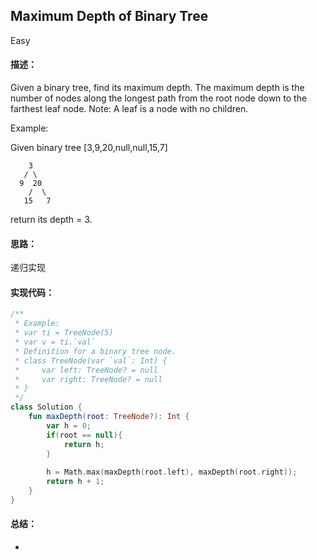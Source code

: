 ## Maximum Depth of Binary Tree
Easy

#### 描述： 
Given a binary tree, find its maximum depth.
The maximum depth is the number of nodes along the longest path from the root node down to the farthest leaf node.
Note: A leaf is a node with no children.

Example:

Given binary tree [3,9,20,null,null,15,7]

```
    3
   / \
  9  20
    /  \
   15   7
```

return its depth = 3.


#### 思路：

递归实现

#### 实现代码：
``` kotlin
/**
 * Example:
 * var ti = TreeNode(5)
 * var v = ti.`val`
 * Definition for a binary tree node.
 * class TreeNode(var `val`: Int) {
 *     var left: TreeNode? = null
 *     var right: TreeNode? = null
 * }
 */
class Solution {
    fun maxDepth(root: TreeNode?): Int {
        var h = 0;
        if(root == null){
            return h;
        }
       
        h = Math.max(maxDepth(root.left), maxDepth(root.right));
        return h + 1;
    }
}
```

#### 总结：

- 


